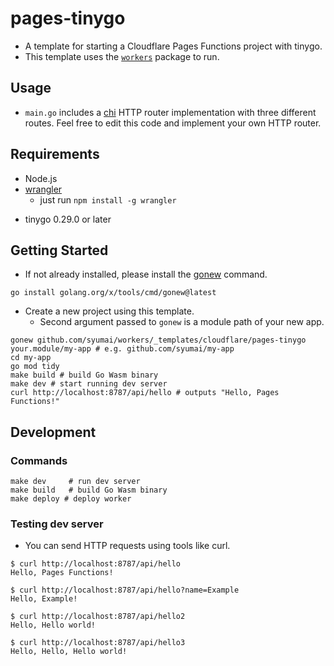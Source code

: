 # pages-tinygo

- A template for starting a Cloudflare Pages Functions project with tinygo.
- This template uses the [`workers`](https://github.com/syumai/workers) package to run.

## Usage

- `main.go` includes a [chi](https://github.com/go-chi/chi) HTTP router implementation with three different routes. Feel free to edit this code and implement your own HTTP router.

## Requirements

- Node.js
- [wrangler](https://developers.cloudflare.com/workers/wrangler/)
  - just run `npm install -g wrangler`
* tinygo 0.29.0 or later

## Getting Started

* If not already installed, please install the [gonew](https://pkg.go.dev/golang.org/x/tools/cmd/gonew) command.

```console
go install golang.org/x/tools/cmd/gonew@latest
```

* Create a new project using this template.
  - Second argument passed to `gonew` is a module path of your new app.

```console
gonew github.com/syumai/workers/_templates/cloudflare/pages-tinygo your.module/my-app # e.g. github.com/syumai/my-app
cd my-app
go mod tidy
make build # build Go Wasm binary
make dev # start running dev server
curl http://localhost:8787/api/hello # outputs "Hello, Pages Functions!"
```

## Development

### Commands

```
make dev     # run dev server
make build   # build Go Wasm binary
make deploy # deploy worker
```

### Testing dev server

- You can send HTTP requests using tools like curl.

```
$ curl http://localhost:8787/api/hello
Hello, Pages Functions!
```

```
$ curl http://localhost:8787/api/hello?name=Example
Hello, Example!
```

```
$ curl http://localhost:8787/api/hello2
Hello, Hello world!
```

```
$ curl http://localhost:8787/api/hello3
Hello, Hello, Hello world!
```

